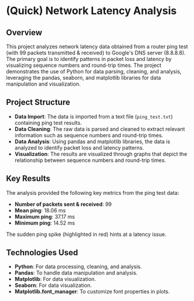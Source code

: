 # (Quick) Network Latency Analysis

## Overview

This project analyzes network latency data obtained from a router ping test (with 99 packets transmitted & received) to Google's DNS server (8.8.8.8). 
The primary goal is to identify patterns in packet loss and latency by visualizing sequence numbers and round-trip times. 
The project demonstrates the use of Python for data parsing, cleaning, and analysis, leveraging the pandas, seaborn, and matplotlib libraries 
for data manipulation and visualization.

## Project Structure

- **Data Import**: The data is imported from a text file (`ping_test.txt`) containing ping test results.
- **Data Cleaning**: The raw data is parsed and cleaned to extract relevant information such as sequence numbers and round-trip times.
- **Data Analysis**: Using pandas and matplotlib libraries, the data is analyzed to identify packet loss and latency patterns.
- **Visualization**: The results are visualized through graphs that depict the relationship between sequence numbers and round-trip times.

## Key Results

The analysis provided the following key metrics from the ping test data:

- **Number of packets sent & received**: 99
- **Mean ping**: 18.06 ms
- **Maximum ping**: 37.17 ms
- **Minimum ping**: 14.52 ms

The sudden ping spike (highlighted in red) hints at a latency issue.

## Technologies Used

- **Python**: For data processing, cleaning, and analysis.
- **Pandas**: To handle data manipulation and analysis.
- **Matplotlib**: For data visualization.
- **Seaborn**: For data visualization.
- **Matplotlib.font_manager**: To customize font properties in plots.
